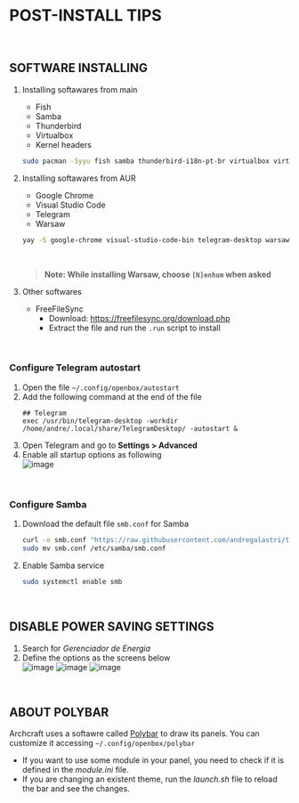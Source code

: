 # POST-INSTALL TIPS
<br>

## SOFTWARE INSTALLING

1. Installing softawares from main
   * Fish
   * Samba
   * Thunderbird
   * Virtualbox
   * Kernel headers
   ```zsh
   sudo pacman -Syyu fish samba thunderbird-i18n-pt-br virtualbox virtualbox-guest-iso linux-headers
   ```
1. Installing softawares from AUR
   * Google Chrome
   * Visual Studio Code
   * Telegram
   * Warsaw
   ```zsh
   yay -S google-chrome visual-studio-code-bin telegram-desktop warsaw-bin
   ```
   <br>
   
   > **Note: While installing Warsaw, choose `[N]enhum` when asked**
1. Other softwares
   * FreeFileSync
     * Download: https://freefilesync.org/download.php
     * Extract the file and run the `.run` script to install

<br>

### Configure Telegram autostart
1. Open the file
   `~/.config/openbox/autostart`
1. Add the following command at the end of the file
   ```
   ## Telegram
   exec /usr/bin/telegram-desktop -workdir /home/andre/.local/share/TelegramDesktop/ -autostart &
   ```
1. Open Telegram and go to **Settings > Advanced**
2. Enable all startup options as following
   <br>
   ![image](https://user-images.githubusercontent.com/49572917/183298790-4b1d85bd-26e2-4ad9-95ea-774c98a757f9.png)

<br>

### Configure Samba
1. Download the default file `smb.conf` for Samba
   ```zsh
   curl -o smb.conf "https://raw.githubusercontent.com/andregalastri/tutorials/main/archcraft/Files/smb.conf"
   sudo mv smb.conf /etc/samba/smb.conf
   ```
1. Enable Samba service
   ```zsh
   sudo systemctl enable smb
   ```

<br>

## DISABLE POWER SAVING SETTINGS
1. Search for *Gerenciador de Energia*
2. Define the options as the screens below
   <br>
   ![image](https://user-images.githubusercontent.com/49572917/183267488-6256ebc3-7a0e-4151-acbf-17675ab91604.png)
   ![image](https://user-images.githubusercontent.com/49572917/183267495-d585639b-af00-4fdf-98eb-23c1158e3a91.png)
   ![image](https://user-images.githubusercontent.com/49572917/183267498-f7ef4aee-51cf-4fbd-83e6-23c4609bd8c7.png)

<br>

## ABOUT POLYBAR
Archcraft uses a softawre called [Polybar](https://github.com/polybar/polybar) to draw its panels. You can customize it accessing `~/.config/openbox/polybar`

* If you want to use some module in your panel, you need to check if it is defined in the *module.ini* file.
* If you are changing an existent theme, run the *launch.sh* file to reload the bar and see the changes.
